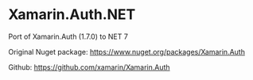 # Xamarin.Auth.NET
Port of Xamarin.Auth (1.7.0) to NET 7

Original Nuget package: https://www.nuget.org/packages/Xamarin.Auth

Github: https://github.com/xamarin/Xamarin.Auth
